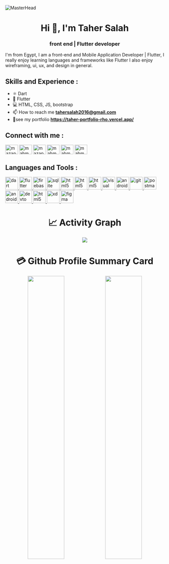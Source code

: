 
<!-- ![alt text](https://raw.githubusercontent.com/TaherSalah/final_note_tasks/mobile/assets/images/perLogo.png) -->
![MasterHead](https://miro.medium.com/max/1400/1*vkfI4nFNheC5v0p7wzDtGg.gif)

<h1 align="center">Hi 👋, I'm Taher Salah</h1>
<h3 align="center">front end | Flutter developer</h3>
I'm from Egypt, I am a front-end and Mobile Application Developer | Flutter, I really enjoy learning languages and frameworks like Flutter I also enjoy wireframing, ui, ux, and design in general.

## Skills and Experience :
* ⚛ Dart
* 📱 Flutter
* 💻 HTML, CSS, JS, bootstrap
* 📫 How to reach me **tahersalah2016@gmail.com**
* 📄see my portfolio **https://taher-portfolio-rho.vercel.app/**
<!-- -  Know about my experiences [https://drive.google.com/file/d/1ffGmynm6y4ME0YSl8sUyfFZFmrvbdPrL/view?usp=sharing](https://drive.google.com/file/d/1ffGmynm6y4ME0YSl8sUyfFZFmrvbdPrL/view?usp=sharing) -->
<!---- Connect with me ----->
<!-- <h3 align="left"></h3> -->
## Connect with me :
<p align="left">
<a href="https://linkedin.com/in/taher-salah-1a5622134/" target="blank"><img align="center" src="https://raw.githubusercontent.com/rahuldkjain/github-profile-readme-generator/master/src/images/icons/Social/linked-in-alt.svg" alt="mazap64" height="30" width="40" /></a>
<a href="https://stackoverflow.com/users/18345780/taher-salah" target="blank"><img align="center" src="https://raw.githubusercontent.com/rahuldkjain/github-profile-readme-generator/master/src/images/icons/Social/stack-overflow.svg" alt="mahmoud azab" height="30" width="40" /></a>
<a href="https://www.facebook.com/taher.salah.7927" target="blank"><img align="center" src="https://raw.githubusercontent.com/rahuldkjain/github-profile-readme-generator/master/src/images/icons/Social/facebook.svg" alt="mazap64" height="30" width="40" /></a>
<a href="https://www.instagram.com/tahersalahm/" target="blank"><img align="center" src="https://raw.githubusercontent.com/rahuldkjain/github-profile-readme-generator/master/src/images/icons/Social/instagram.svg" alt="mahmoud_.azab" height="30" width="40" /></a>
<a href="https://www.youtube.com/channel/UCZZMcqVVtQSsA5dnQ6xN8nQ" target="blank"><img align="center" src="https://raw.githubusercontent.com/rahuldkjain/github-profile-readme-generator/master/src/images/icons/Social/youtube.svg" alt="mahmoud_.azab" height="30" width="40" /></a>
  <a href="https://codepen.io/taher-salah" target="blank"><img align="center" src="https://raw.githubusercontent.com/rahuldkjain/github-profile-readme-generator/master/src/images/icons/Social/codepen.svg" alt="mahmoud_.azab" height="30" width="40" /></a>
</p>

<!---- Languages and Tools ----->
<!-- <h3 align="left">:</h3> -->
## Languages and Tools :
<p align="left"> <a href="https://dart.dev" target="_blank" rel="noreferrer"> <img src="https://www.vectorlogo.zone/logos/dartlang/dartlang-icon.svg" alt="dart" width="40" height="40"/>   </a> 
  <a href="https://flutter.dev" target="_blank" rel="noreferrer"> <img src="https://www.vectorlogo.zone/logos/flutterio/flutterio-icon.svg" alt="flutter" width="40" height="40"/> </a>
  <a href="https://firebase.google.com/" target="_blank" rel="noreferrer"> <img src="https://www.vectorlogo.zone/logos/firebase/firebase-icon.svg" alt="firebase" width="40" height="40"/>  
     <a href="https://www.sqlite.org/" target="_blank" rel="noreferrer"> <img src="https://www.vectorlogo.zone/logos/sqlite/sqlite-icon.svg" alt="sqlite" width="40" height="40"/> </a> 
       <a href="/" target="_blank" rel="noreferrer"> <img src="https://www.vectorlogo.zone/logos/w3_html5/w3_html5-icon.svg" alt="html5"width="40" height="40"/> </a> 
    <a href="/" target="_blank" rel="noreferrer"> <img src="https://www.vectorlogo.zone/logos/w3_css/w3_css-icon.svg" alt="html5"width="40" height="40"/> </a> 
    <a href="/" target="_blank" rel="noreferrer"> <img src="https://www.vectorlogo.zone/logos/getbootstrap/getbootstrap-icon.svg" alt="html5"width="40" height="40"/> </a> 
    <a href="/" target="_blank" rel="noreferrer"> <img src="https://www.vectorlogo.zone/logos/visualstudio_code/visualstudio_code-icon.svg" alt="visual studio code" width="40" height="40"/> </a> 
    <a href="/" target="_blank" rel="noreferrer"> <img src="https://www.vectorlogo.zone/logos/android/android-icon.svg" alt="android" width="40" height="40"/> </a> 
        <a href="https://git-scm.com/" target="_blank" rel="noreferrer"> <img src="https://www.vectorlogo.zone/logos/git-scm/git-scm-icon.svg" alt="git" width="40" height="40"/> </a> 
    <a href="https://postman.com" target="_blank" rel="noreferrer"> <img src="https://www.vectorlogo.zone/logos/getpostman/getpostman-icon.svg" alt="postman" width="40" height="40"/> </a> 
     <a href="/" target="_blank" rel="noreferrer"> <img src="https://www.vectorlogo.zone/logos/google_play/google_play-icon.svg" alt="android" width="40" height="40"/> </a>    
         <a href="/" target="_blank" rel="noreferrer"> <img src="https://www.vectorlogo.zone/logos/devto/devto-icon.svg" alt="devto" width="40" height="40"/> </a>    
     <a href="/" target="_blank" rel="noreferrer"> <img src="https://www.vectorlogo.zone/logos/adobe_illustrator/adobe_illustrator-icon.svg" alt="html5"width="40" height="40"/> </a> 
    <a href="https://www.adobe.com/products/xd.html" target="_blank" rel="noreferrer"> <img src="https://cdn.worldvectorlogo.com/logos/adobe-xd.svg" alt="xd" width="40" height="40"/> </a>
    <a href="https://www.figma.com/" target="_blank" rel="noreferrer"> <img src="https://www.vectorlogo.zone/logos/figma/figma-icon.svg" alt="figma" width="40" height="40"/> </a>  
    </p>
  <!---- Languages and Tools ----->
  <h1 align="center">📈 Activity Graph </h1>
<p align="center">
  <img src="https://github-profile-summary-cards.vercel.app/api/cards/profile-details?username=TaherSalah&theme=vue"/>
</p>
  <h1 align="center">💳 Github Profile Summary Card </h1>
<p align="center">
	<img width="48%" src="https://github-readme-stats.vercel.app/api?username=TaherSalah&show_icons=true&theme=vue" />
	<img width="48%" src="https://github-readme-streak-stats.herokuapp.com/?user=TaherSalah&theme=vue" />
</p>


<!-- [![Top Langs](https://github-readme-stats.vercel.app/api/top-langs/?username=TaherSalah)](https://github.com/anuraghazra/github-readme-stats) -->

<!-- ![GitHub stats](https://github-readme-stats.vercel.app/api?username=TaherSalah&show_icons=true)  

![GitHub Activity Graph](https://activity-graph.herokuapp.com/graph?username=TaherSalah)  

![GitHub streak stats](https://github-readme-streak-stats.herokuapp.com/?user=TaherSalah)   -->


